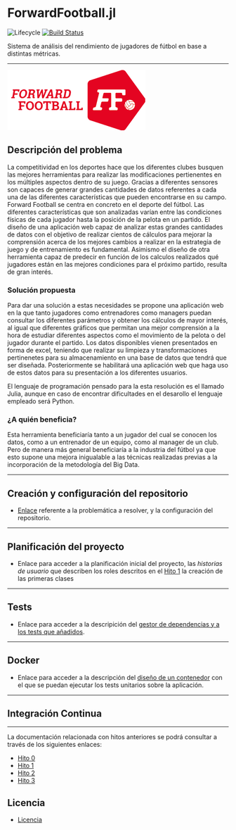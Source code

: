 # ForwardFootball.jl

![Lifecycle](https://img.shields.io/badge/lifecycle-experimental-orange.svg)<!--
![Lifecycle](https://img.shields.io/badge/lifecycle-maturing-blue.svg)
![Lifecycle](https://img.shields.io/badge/lifecycle-stable-green.svg)
![Lifecycle](https://img.shields.io/badge/lifecycle-retired-orange.svg)
![Lifecycle](https://img.shields.io/badge/lifecycle-archived-red.svg)
![Lifecycle](https://img.shields.io/badge/lifecycle-dormant-blue.svg) -->
[![Build Status](https://app.travis-ci.com/vntr-CC/ForwardFootball.svg?branch=main)](https://app.travis-ci.com/github/vntr-CC/ForwardFootball)

Sistema de análisis del rendimiento de jugadores de fútbol en base a distintas métricas.

***

![ForwardFooball](docs/imgs/forward_football.png)

## Descripción del problema

La competitividad en los deportes hace que los diferentes clubes busquen las mejores herramientas para realizar las modificaciones pertienentes en los múltiples aspectos dentro de su juego. Gracias a diferentes sensores son capaces de generar grandes cantidades de datos referentes a cada una de las diferentes características que pueden encontrarse en su campo. Forward Football se centra en concreto en el deporte del fútbol. Las diferentes características que son analizadas varían entre las condiciones físicas de cada jugador hasta la posición de la pelota en un partido. El diseño de una aplicación web capaz de analizar estas grandes cantidades de datos con el objetivo de realizar cientos de cálculos para mejorar la comprensión acerca de los mejores cambios a realizar en la estrategia de juego y de entrenamiento es fundamental. Asimismo el diseño de otra herramienta capaz de predecir en función de los calculos realizados qué jugadores están en las mejores condiciones para el próximo partido, resulta de gran interés.

### Solución propuesta

Para dar una solución a estas necesidades se propone una aplicación web en la que tanto jugadores como entrenadores como managers puedan consultar los diferentes parámetros y obtener los cálculos de mayor interés, al igual que diferentes gráficos que permitan una mejor comprensión a la hora de estudiar diferentes aspectos como el movimiento de la pelota o del jugador durante el partido. Los datos disponibles vienen presentados en forma de excel,
teniendo que realizar su limpieza y transformaciones pertinenetes para su almacenamiento en una base de datos que tendrá que ser diseñada. Posteriormente se habilitará una aplicación web que haga uso de estos datos para su presentación a los diferentes usuarios.

El lenguaje de programación pensado para la esta resolución es el llamado Julia, aunque en caso de encontrar dificultades en el desarollo el lenguaje empleado será Python.

### ¿A quién beneficia?

Esta herramienta beneficiaría tanto a un jugador del cual se conocen los datos, como a un entrenador de un equipo, como al manager de un club. Pero de manera más general beneficiaría a la industria del fútbol ya que esto supone una mejora inigualable a las técnicas realizadas previas a la incorporación de la metodología del Big Data.

***

## Creación y configuración del repositorio
- [Enlace](docs/hitos/Hito_0.md) referente a la problemática a resolver, y la configuración del repositorio.

***

## Planificación del proyecto
- Enlace para acceder a la planificación inicial del proyecto, las _historias de usuario_ que describen los roles descritos en el [Hito 1](docs/hitos/Hito_1.md) la creación de las primeras clases

***
## Tests
- Enlace para acceder a la descripición del [gestor de dependencias y a los tests que añadidos](docs/hitos/Hito_2.md).

***
## Docker
- Enlace para acceder a la descripción del [diseño de un contenedor](./docs/hitos/Hito_3.md) con el que se puedan ejecutar los tests unitarios sobre la aplicación.
***
##

## Integración Continua


***

La documentación relacionada con hitos anteriores se podrá consultar a través de los siguientes enlaces:

* [Hito 0](docs/hitos/Hito_0.md)
* [Hito 1](docs/hitos/Hito_1.md)
* [Hito 2](docs/hitos/Hito_2.md)
* [Hito 3](docs/hitos/Hito_3.md)

## Licencia

* [Licencia](./LICENSE)
